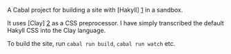 A Cabal project for building a site with [Hakyll] [1] in a sandbox.

It uses [Clay] [2] as a CSS preprocessor. I have simply transcribed the default Hakyll CSS into the Clay language.

To build the site, run `cabal run build`, `cabal run watch` etc.

  [1]: http://jaspervdj.be/hakyll/
  [2]: http://fvisser.nl/clay/
